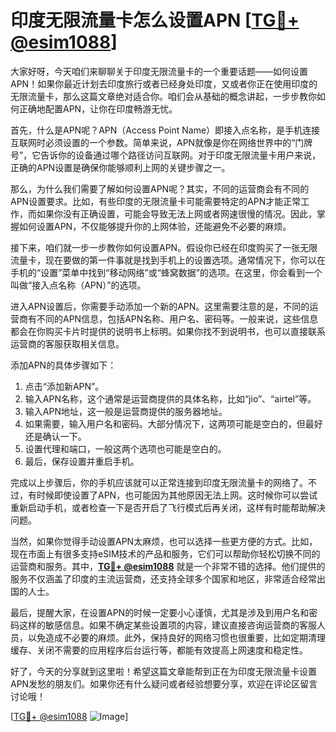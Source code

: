 # 印度无限流量卡怎么设置APN [[TG💪+ @esim1088](https://t.me/s/esim1088)]

大家好呀，今天咱们来聊聊关于印度无限流量卡的一个重要话题——如何设置APN！如果你最近计划去印度旅行或者已经身处印度，又或者你正在使用印度的无限流量卡，那么这篇文章绝对适合你。咱们会从基础的概念讲起，一步步教你如何正确地配置APN，让你在印度畅游无忧。

首先，什么是APN呢？APN（Access Point Name）即接入点名称，是手机连接互联网时必须设置的一个参数。简单来说，APN就像是你在网络世界中的“门牌号”，它告诉你的设备通过哪个路径访问互联网。对于印度无限流量卡用户来说，正确的APN设置是确保你能够顺利上网的关键步骤之一。

那么，为什么我们需要了解如何设置APN呢？其实，不同的运营商会有不同的APN设置要求。比如，有些印度的无限流量卡可能需要特定的APN才能正常工作，而如果你没有正确设置，可能会导致无法上网或者网速很慢的情况。因此，掌握如何设置APN，不仅能够提升你的上网体验，还能避免不必要的麻烦。

接下来，咱们就一步一步教你如何设置APN。假设你已经在印度购买了一张无限流量卡，现在要做的第一件事就是找到手机上的设置选项。通常情况下，你可以在手机的“设置”菜单中找到“移动网络”或“蜂窝数据”的选项。在这里，你会看到一个叫做“接入点名称（APN）”的选项。

进入APN设置后，你需要手动添加一个新的APN。这里需要注意的是，不同的运营商有不同的APN信息，包括APN名称、用户名、密码等。一般来说，这些信息都会在你购买卡片时提供的说明书上标明。如果你找不到说明书，也可以直接联系运营商的客服获取相关信息。

添加APN的具体步骤如下：
1. 点击“添加新APN”。
2. 输入APN名称，这个通常是运营商提供的具体名称，比如“jio”、“airtel”等。
3. 输入APN地址，这一般是运营商提供的服务器地址。
4. 如果需要，输入用户名和密码。大部分情况下，这两项可能是空白的，但最好还是确认一下。
5. 设置代理和端口，一般这两个选项也可能是空白的。
6. 最后，保存设置并重启手机。

完成以上步骤后，你的手机应该就可以正常连接到印度无限流量卡的网络了。不过，有时候即使设置了APN，也可能因为其他原因无法上网。这时候你可以尝试重新启动手机，或者检查一下是否开启了飞行模式后再关闭，这样有时能帮助解决问题。

当然，如果你觉得手动设置APN太麻烦，也可以选择一些更方便的方式。比如，现在市面上有很多支持eSIM技术的产品和服务，它们可以帮助你轻松切换不同的运营商和服务。其中，**[TG💪+ @esim1088](https://t.me/s/esim1088)** 就是一个非常不错的选择。他们提供的服务不仅涵盖了印度的主流运营商，还支持全球多个国家和地区，非常适合经常出国的人士。

最后，提醒大家，在设置APN的时候一定要小心谨慎，尤其是涉及到用户名和密码这样的敏感信息。如果不确定某些设置项的内容，建议直接咨询运营商的客服人员，以免造成不必要的麻烦。此外，保持良好的网络习惯也很重要，比如定期清理缓存、关闭不需要的应用程序后台运行等，都能有效提高上网速度和稳定性。

好了，今天的分享就到这里啦！希望这篇文章能帮到正在为印度无限流量卡设置APN发愁的朋友们。如果你还有什么疑问或者经验想要分享，欢迎在评论区留言讨论哦！

[[TG💪+ @esim1088](https://t.me/s/esim1088) ![Image](https://i.postimg.cc/4NQfJmqS/Snipaste-2025-05-13-00-14-12.png)]